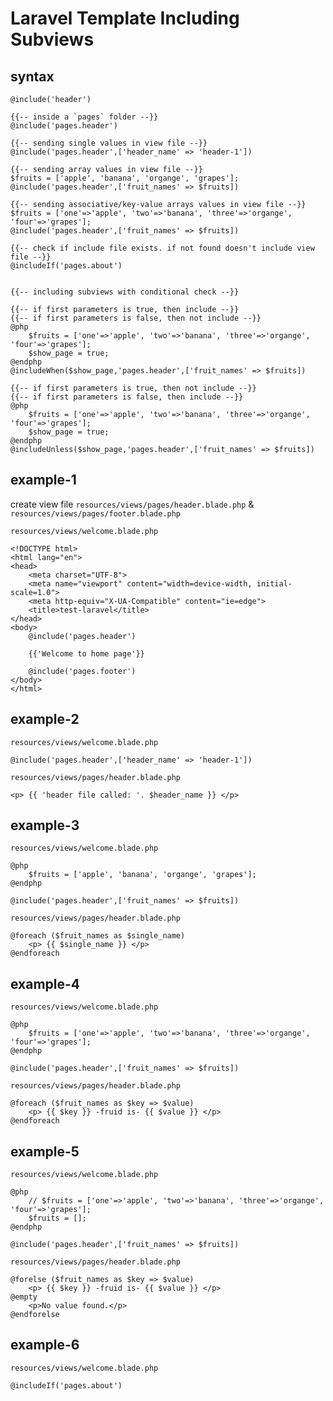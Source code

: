 # Laravel Template Including Subviews

## syntax
```
@include('header')

{{-- inside a `pages` folder --}}
@include('pages.header')

{{-- sending single values in view file --}}
@include('pages.header',['header_name' => 'header-1'])

{{-- sending array values in view file --}}
$fruits = ['apple', 'banana', 'organge', 'grapes'];
@include('pages.header',['fruit_names' => $fruits])

{{-- sending associative/key-value arrays values in view file --}}
$fruits = ['one'=>'apple', 'two'=>'banana', 'three'=>'organge', 'four'=>'grapes'];
@include('pages.header',['fruit_names' => $fruits])

{{-- check if include file exists. if not found doesn't include view file --}}
@includeIf('pages.about')


{{-- including subviews with conditional check --}}

{{-- if first parameters is true, then include --}}
{{-- if first parameters is false, then not include --}}
@php
    $fruits = ['one'=>'apple', 'two'=>'banana', 'three'=>'organge', 'four'=>'grapes'];
    $show_page = true;
@endphp
@includeWhen($show_page,'pages.header',['fruit_names' => $fruits])

{{-- if first parameters is true, then not include --}}
{{-- if first parameters is false, then include --}}
@php
    $fruits = ['one'=>'apple', 'two'=>'banana', 'three'=>'organge', 'four'=>'grapes'];
    $show_page = true;
@endphp
@includeUnless($show_page,'pages.header',['fruit_names' => $fruits])
```


## example-1
create view file `resources/views/pages/header.blade.php` & `resources/views/pages/footer.blade.php`

`resources/views/welcome.blade.php`
```
<!DOCTYPE html>
<html lang="en">
<head>
    <meta charset="UTF-8">
    <meta name="viewport" content="width=device-width, initial-scale=1.0">
    <meta http-equiv="X-UA-Compatible" content="ie=edge">
    <title>test-laravel</title>
</head>
<body>
    @include('pages.header')

    {{'Welcome to home page'}}

    @include('pages.footer')
</body>
</html>
```

## example-2
`resources/views/welcome.blade.php`
```
@include('pages.header',['header_name' => 'header-1'])
```

`resources/views/pages/header.blade.php`
```
<p> {{ 'header file called: '. $header_name }} </p>
```

## example-3
`resources/views/welcome.blade.php`
```
@php
    $fruits = ['apple', 'banana', 'organge', 'grapes'];
@endphp

@include('pages.header',['fruit_names' => $fruits])
```

`resources/views/pages/header.blade.php`
```
@foreach ($fruit_names as $single_name)
    <p> {{ $single_name }} </p>
@endforeach
```

## example-4
`resources/views/welcome.blade.php`
```
@php
    $fruits = ['one'=>'apple', 'two'=>'banana', 'three'=>'organge', 'four'=>'grapes'];
@endphp

@include('pages.header',['fruit_names' => $fruits])
```

`resources/views/pages/header.blade.php`
```
@foreach ($fruit_names as $key => $value)
    <p> {{ $key }} -fruid is- {{ $value }} </p>
@endforeach
```

## example-5
`resources/views/welcome.blade.php`
```
@php
    // $fruits = ['one'=>'apple', 'two'=>'banana', 'three'=>'organge', 'four'=>'grapes'];
    $fruits = [];
@endphp

@include('pages.header',['fruit_names' => $fruits])
```

`resources/views/pages/header.blade.php`
```
@forelse ($fruit_names as $key => $value)
    <p> {{ $key }} -fruid is- {{ $value }} </p>
@empty
    <p>No value found.</p>    
@endforelse
```

## example-6
`resources/views/welcome.blade.php`
```
@includeIf('pages.about')
```
